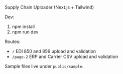 Supply Chain Uploader (Next.js + Tailwind)

Dev:

1. npm install
2. npm run dev

Routes:
- `/` EDI 850 and 856 upload and validation
- `/page-2` ERP and Carrier CSV upload and validation

Sample files live under `public/sample`.


